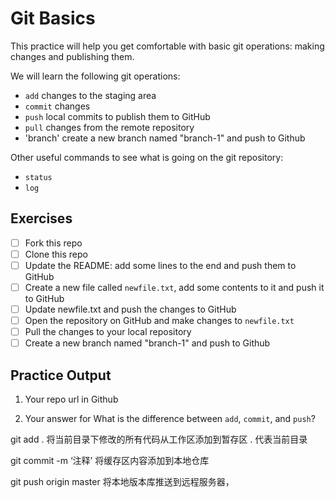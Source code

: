 # Git Basics

This practice will help you get comfortable with basic git operations: making changes and publishing them.

We will learn the following git operations:

- `add` changes to the staging area
- `commit` changes
- `push` local commits to publish them to GitHub
- `pull` changes from the remote repository
- 'branch' create a new branch named "branch-1" and push to Github

Other useful commands to see what is going on the git repository:

- `status`
- `log`

## Exercises

- [ ] Fork this repo
- [ ] Clone this repo
- [ ] Update the README: add some lines to the end and push them to GitHub
- [ ] Create a new file called `newfile.txt`, add some contents to it and push it to GitHub
- [ ] Update newfile.txt and push the changes to GitHub
- [ ] Open the repository on GitHub and make changes to `newfile.txt`
- [ ] Pull the changes to your local repository
- [ ] Create a new branch named "branch-1" and push to Github

## Practice Output 
1. Your repo url in Github

2. Your answer for What is the difference between `add`, `commit`, and `push`?

   

git add . 将当前目录下修改的所有代码从工作区添加到暂存区 . 代表当前目录

git commit -m ‘注释’ 将缓存区内容添加到本地仓库

git push origin master 将本地版本库推送到远程服务器，

